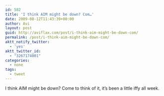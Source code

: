 ```yaml
---
id: 582
title: 'I think AIM might be down? Com…'
date: 2009-08-12T11:43:39+00:00
author: Avi
layout: post
guid: http://aviflax.com/post/i-think-aim-might-be-down-com/
permalink: /post/i-think-aim-might-be-down-com/
aktt_notify_twitter:
  - 'yes'
aktt_twitter_id:
  - "3267174001"
categories:
  - none
tags:
  - tweet
---
```

I think AIM might be down? Come to think of it, it&#8217;s been a little iffy all week.